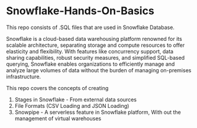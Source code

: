 # Snowflake-Hands-On-Basics

This repo consists of .SQL files that are used in Snowflake Database. 

Snowflake is a cloud-based data warehousing platform renowned for its scalable architecture, separating storage and compute resources to offer elasticity and flexibility. With features like concurrency support, data sharing capabilities, robust security measures, and simplified SQL-based querying, Snowflake enables organizations to efficiently manage and analyze large volumes of data without the burden of managing on-premises infrastructure.

This repo covers the concepts of creating
1. Stages in Snowflake - From external data sources
2. File Formats (CSV Loading and JSON Loading)
3. Snowpipe - A serverless feature in Snowflake platform, With out the management of virtual warehouses 

